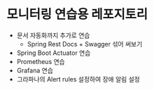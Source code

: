 # 모니터링 연습용 레포지토리
- 문서 자동화까지 추가로 연습
  - Spring Rest Docs + Swagger 섞어 써보기
- Spring Boot Actuator 연습
- Prometheus 연습
- Grafana 연습
- 그라파나의 Alert rules 설정하여 장애 알림 설정
